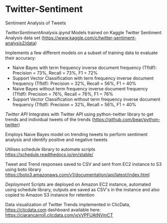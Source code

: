 # Twitter-Sentiment

Sentiment Analysis of Tweets

*TwitterSentimentAnalysis.ipynd*
Models trained on Kaggle Twitter Sentiment Analysis data set (https://www.kaggle.com/c/twitter-sentiment-analysis2/data)

Implements a few different models on a subset of training data to evaluate their accuracy:
  - Naive Bayes with term frequency inverse document frequency (TfIdf): Precision = 73%, Recall = 73%, F1 = 72%
  - Support Vector Classification with term frequency inverse document frequency (TfIdf): Precision = 32%, Recall = 56%, F1 = 40%
  - Naive Bayes without term frequency inverse document frequency (TfIdf): Precision = 76%, Recall = 76%, F1 = 76%
  - Support Vector Classification without term frequency inverse document frequency (TfIdf): Precision = 32%, Recall = 56%, F1 = 40%

*Twitter API*
Integrates with Twitter API using python-twitter library to get trends and individual tweets of the trends (https://github.com/bear/python-twitter)

Employs Naive Bayes model on trending tweets to perform sentiment analysis and identify positive and negative tweets

Utilises schedule library to automate scripts https://schedule.readthedocs.io/en/stable/

Tweet and Trend responses saved to CSV and sent from EC2 instance to S3 using boto library https://boto3.amazonaws.com/v1/documentation/api/latest/index.html

*Deployment*
Scripts are deployed on Amazon EC2 instance, automated using schedule library, outputs are saved as CSV's in the instance and also copied to Amazon S3 instance for retention

Data visualization of Twitter Trends implemented in ClicData, https://clicdata.com dashboard available here: https://ciarancarroll.clicdata.com/v/xVPFUAtNVmCT
